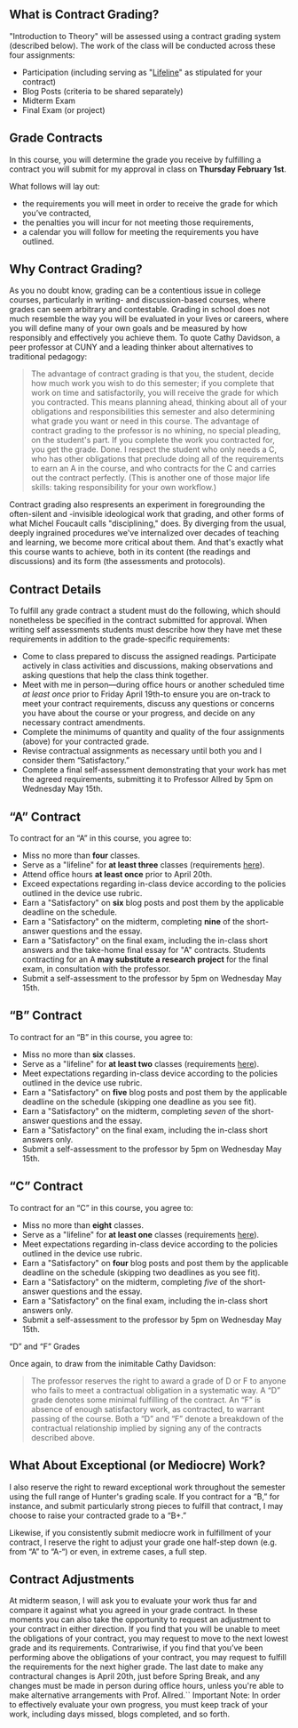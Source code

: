 ## What is Contract Grading?

"Introduction to Theory" will be assessed using a contract grading system (described below). The work of the class will be conducted across these four assignments:

* Participation (including serving as "[Lifeline](https://engl306spr24.commons.gc.cuny.edu/lifelines/)" as stipulated for your contract)
* Blog Posts (criteria to be shared separately)
* Midterm Exam
* Final Exam (or project)

## Grade Contracts

In this course, you will determine the grade you receive by fulfilling a contract you will submit for my approval in class on **Thursday February 1st**.

What follows will lay out:

* the requirements you will meet in order to receive the grade for which you’ve contracted,
* the penalties you will incur for not meeting those requirements,
* a calendar you will follow for meeting the requirements you have outlined. 

## Why Contract Grading?

As you no doubt know, grading can be a contentious issue in college courses, particularly in writing- and discussion-based courses, where grades can seem arbitrary and contestable. Grading in school does not much resemble the way you will be evaluated in your lives or careers, where you will define many of your own goals and be measured by how responsibly and effectively you achieve them. To quote Cathy Davidson, a peer professor at CUNY and a leading thinker about alternatives to traditional pedagogy:

> The advantage of contract grading is that you, the student, decide how much work you wish to do this semester; if you complete that work on time and satisfactorily, you will receive the grade for which you contracted. This means planning ahead, thinking about all of your obligations and responsibilities this semester and also determining what grade you want or need in this course. The advantage of contract grading to the professor is no whining, no special pleading, on the student's part. If you complete the work you contracted for, you get the grade. Done. I respect the student who only needs a C, who has other obligations that preclude doing all of the requirements to earn an A in the course, and who contracts for the C and carries out the contract perfectly. (This is another one of those major life skills: taking responsibility for your own workflow.)

Contract grading also respresents an experiment in foregrounding the often-silent and -invisible ideological work that grading, and other forms of what Michel Foucault calls "disciplining," does. By diverging from the usual, deeply ingrained procedures we've internalized over decades of teaching and learning, we become more critical about them. And that's exactly what this course wants to achieve, both in its content (the readings and discussions) and its form (the assessments and protocols).

## Contract Details

To fulfill any grade contract a student must do the following, which should nonetheless be specified in the contract submitted for approval. When writing self assessments students must describe how they have met these requirements in addition to the grade-specific requirements:

* Come to class prepared to discuss the assigned readings. Participate actively in class activities and discussions, making observations and asking questions that help the class think together.
* Meet with me in person—during office hours or another scheduled time *at least once* prior to Friday April 19th-to ensure you are on-track to meet your contract requirements, discuss any questions or concerns you have about the course or your progress, and decide on any necessary contract amendments.
* Complete the minimums of quantity and quality of the four assignments (above) for your contracted grade.
* Revise contractual assignments as necessary until both you and I consider them “Satisfactory.”
* Complete a final self-assessment demonstrating that your work has met the agreed requirements, submitting it to Professor Allred by 5pm on Wednesday May 15th.

## “A” Contract

To contract for an “A” in this course, you agree to:

* Miss no more than **four** classes.
* Serve as a "lifeline" for **at least three** classes (requirements [here](https://engl306spr24.commons.gc.cuny.edu/lifelines/)).
* Attend office hours **at least once** prior to April 20th.
* Exceed expectations regarding in-class device according to the policies outlined in the device use rubric.
* Earn a "Satisfactory" on **six** blog posts and post them by the applicable deadline on the schedule.
* Earn a "Satisfactory" on the midterm, completing **nine** of the short-answer questions and the essay.
* Earn a "Satisfactory" on the final exam, including the in-class short answers and the take-home final essay for "A" contracts. Students contracting for an A **may substitute a research project** for the final exam, in consultation with the professor.
* Submit a self-assessment to the professor by 5pm on Wednesday May 15th.



## “B” Contract

To contract for an “B” in this course, you agree to:

* Miss no more than **six** classes.
* Serve as a "lifeline" for **at least two** classes (requirements [here](https://engl306spr24.commons.gc.cuny.edu/lifelines/)).
* Meet expectations regarding in-class device according to the policies outlined in the device use rubric.
* Earn a "Satisfactory" on **five** blog posts and post them by the applicable deadline on the schedule (skipping one deadline as you see fit).
* Earn a "Satisfactory" on the midterm, completing *seven* of the short-answer questions and the essay.
* Earn a "Satisfactory" on the final exam, including the in-class short answers only. 
* Submit a self-assessment to the professor by 5pm on Wednesday May 15th.

## “C” Contract

To contract for an “C” in this course, you agree to:

* Miss no more than **eight** classes.
* Serve as a "lifeline" for **at least one** classes (requirements [here](https://engl306spr24.commons.gc.cuny.edu/lifelines/)).
* Meet expectations regarding in-class device according to the policies outlined in the device use rubric.
* Earn a "Satisfactory" on **four** blog posts and post them by the applicable deadline on the schedule (skipping two deadlines as you see fit).
* Earn a "Satisfactory" on the midterm, completing *five* of the short-answer questions and the essay.
* Earn a "Satisfactory" on the final exam, including the in-class short answers only. 
* Submit a self-assessment to the professor by 5pm on Wednesday May 15th.

“D” and “F” Grades

Once again, to draw from the inimitable Cathy Davidson:

> The professor reserves the right to award a grade of D or F to anyone who fails to meet a contractual obligation in a systematic way. A “D” grade denotes some minimal fulfilling of the contract. An “F” is absence of enough satisfactory work, as contracted, to warrant passing of the course. Both a “D” and “F” denote a breakdown of the contractual relationship implied by signing any of the contracts described above.

## What About Exceptional (or Mediocre) Work?

I also reserve the right to reward exceptional work throughout the semester using the full range of Hunter's grading scale. If you contract for a “B,” for instance, and submit particularly strong pieces to fulfill that contract, I may choose to raise your contracted grade to a “B+.”

Likewise, if you consistently submit mediocre work in fulfillment of your contract, I reserve the right to adjust your grade one half-step down (e.g. from “A” to “A-“) or even, in extreme cases, a full step.

## Contract Adjustments

At midterm season, I will ask you to evaluate your work thus far and compare it against what you agreed in your grade contract. In these moments you can also take the opportunity to request an adjustment to your contract in either direction. If you find that you will be unable to meet the obligations of your contract, you may request to move to the next lowest grade and its requirements. Contrariwise, if you find that you’ve been performing above the obligations of your contract, you may request to fulfill the requirements for the next higher grade. The last date to make any contractural changes is April 20th, just before Spring Break, and any changes must be made in person during office hours, unless you're able to make alternative arrangements with Prof. Allred.`` Important Note: In order to effectively evaluate your own progress, you must keep track of your work, including days missed, blogs completed, and so forth.

